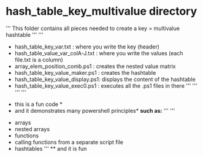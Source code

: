 # __hash_table_key_multivalue directory__
'''
This folder contains all pieces needed to 
create a key = multivalue hashtable
'''
'''
- hash_table_key_var.txt          :     where you write the key (header)
- hash_table_value_var_colA-J.txt :     where you write the values (each file.txt is a column)
- array_elem_position_comb.ps1    :     creates the nested value matrix
- hash_table_key_value_maker.ps1  :     creates the hashtable
- hash_table_key_value_display.ps1:     displays the content of the hashtable
- hash_table_key_value_exec0.ps1  :     executes all the .ps1 files in there
'''
'''
'''
'''
* this is a fun code *
* and it demonstrates many powershell principles*
__such as:__
'''
'''
- arrays
- nested arrays
- functions
- calling functions from a separate script file
- hashtables
'''
 ** and it is fun


